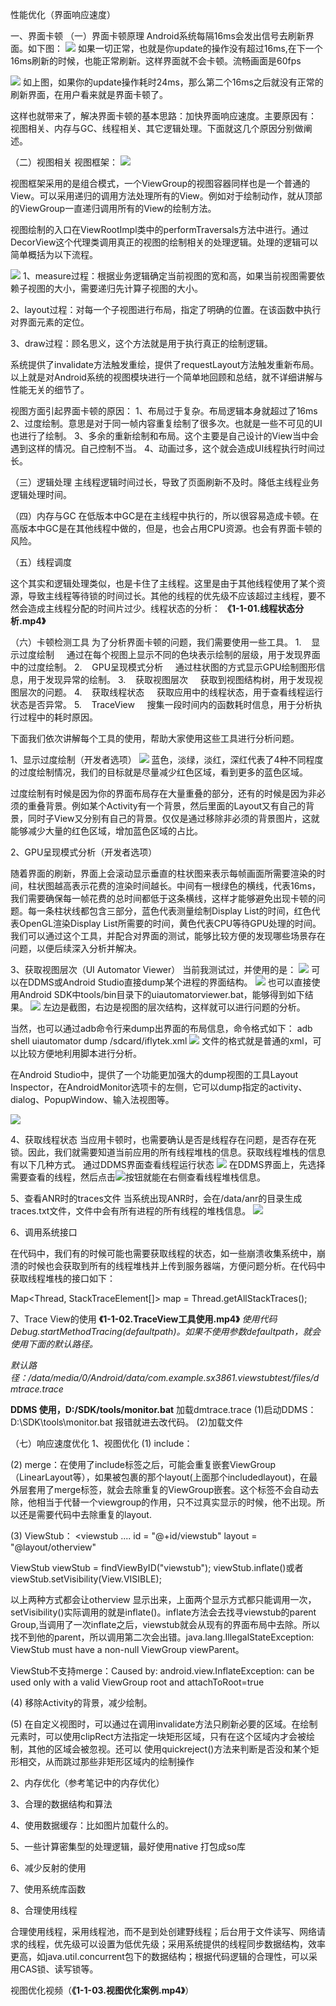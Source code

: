 性能优化（界面响应速度）

一、界面卡顿
（一）界面卡顿原理
Android系统每隔16ms会发出信号去刷新界面。如下图：
![](../../_resources/639635dc072245d1b23afaba56fc1a14.png)
如果一切正常，也就是你update的操作没有超过16ms,在下一个16ms刷新的时候，也能正常刷新。这样界面就不会卡顿。流畅画面是60fps

![](../../_resources/a10f0012fd2c4eadbf9f746cb996afa6.png)
如上图，如果你的update操作耗时24ms，那么第二个16ms之后就没有正常的刷新界面，在用户看来就是界面卡顿了。

这样也就带来了，解决界面卡顿的基本思路：加快界面响应速度。主要原因有：  视图相关、内存与GC、线程相关、其它逻辑处理。下面就这几个原因分别做阐述。

（二）视图相关
视图框架：
![](../../_resources/28e3dade36514d6eabcc710bf01a7b44.png)

视图框架采用的是组合模式，一个ViewGroup的视图容器同样也是一个普通的View。可以采用递归的调用方法处理所有的View。例如对于绘制动作，就从顶部的ViewGroup一直递归调用所有的View的绘制方法。

视图绘制的入口在ViewRootImpl类中的performTraversals方法中进行。通过DecorView这个代理类调用真正的视图的绘制相关的处理逻辑。处理的逻辑可以简单概括为以下流程。

![](:/de2cf5e5622a4826a06d82247b167d90)
1、measure过程：根据业务逻辑确定当前视图的宽和高，如果当前视图需要依赖子视图的大小，需要递归先计算子视图的大小。

2、layout过程：对每一个子视图进行布局，指定了明确的位置。在该函数中执行对界面元素的定位。

3、draw过程：顾名思义，这个方法就是用于执行真正的绘制逻辑。

系统提供了invalidate方法触发重绘，提供了requestLayout方法触发重新布局。
以上就是对Android系统的视图模块进行一个简单地回顾和总结，就不详细讲解与性能无关的细节了。

视图方面引起界面卡顿的原因：
1、布局过于复杂。布局逻辑本身就超过了16ms
2、过度绘制。意思是对于同一帧内容重复绘制了很多次。也就是一些不可见的UI也进行了绘制。
3、多余的重新绘制和布局。这个主要是自己设计的View当中会遇到这样的情况。自己控制不当。
4、动画过多，这个就会造成UI线程执行时间过长。

（三）逻辑处理
主线程逻辑时间过长，导致了页面刷新不及时。降低主线程业务逻辑处理时间。

（四）内存与GC
在低版本中GC是在主线程中执行的，所以很容易造成卡顿。在高版本中GC是在其他线程中做的，但是，也会占用CPU资源。也会有界面卡顿的风险。

（五）线程调度

这个其实和逻辑处理类似，也是卡住了主线程。这里是由于其他线程使用了某个资源，导致主线程等待锁的时间过长。其他的线程的优先级不应该超过主线程，要不然会造成主线程分配的时间片过少。线程状态的分析： **《1-1-01.线程状态分析.mp4》**

（六）卡顿检测工具
为了分析界面卡顿的问题，我们需要使用一些工具。
1.    显示过度绘制
    通过在每个视图上显示不同的色块表示绘制的层级，用于发现界面中的过度绘制。
2.    GPU呈现模式分析
    通过柱状图的方式显示GPU绘制图形信息，用于发现异常的绘制。
3.    获取视图层次
    获取到视图结构树，用于发现视图层次的问题。
4.    获取线程状态
    获取应用中的线程状态，用于查看线程运行状态是否异常。
5.    TraceView
    搜集一段时间内的函数耗时信息，用于分析执行过程中的耗时原因。

下面我们依次讲解每个工具的使用，帮助大家使用这些工具进行分析问题。

1、显示过度绘制（开发者选项）
![](../../_resources/2dc2eea537784ea0bd50a3627c064210.png)
蓝色，淡绿，淡红，深红代表了4种不同程度的过度绘制情况，我们的目标就是尽量减少红色区域，看到更多的蓝色区域。

过度绘制有时候是因为你的界面布局存在大量重叠的部分，还有的时候是因为非必须的重叠背景。例如某个Activity有一个背景，然后里面的Layout又有自己的背景，同时子View又分别有自己的背景。仅仅是通过移除非必须的背景图片，这就能够减少大量的红色区域，增加蓝色区域的占比。

2、GPU呈现模式分析（开发者选项）

随着界面的刷新，界面上会滚动显示垂直的柱状图来表示每帧画面所需要渲染的时间，柱状图越高表示花费的渲染时间越长。中间有一根绿色的横线，代表16ms，我们需要确保每一帧花费的总时间都低于这条横线，这样才能够避免出现卡顿的问题。每一条柱状线都包含三部分，蓝色代表测量绘制Display List的时间，红色代表OpenGL渲染Display List所需要的时间，黄色代表CPU等待GPU处理的时间。我们可以通过这个工具，并配合对界面的测试，能够比较方便的发现哪些场景存在问题，以便后续深入分析并解决。

3、获取视图层次（UI Automator Viewer）
当前我测试过，并使用的是：
![](:/e7e37c6197fa4f47874b7ac15b297d8e)
可以在DDMS或Android Studio直接dump某个进程的界面结构。
![](../../_resources/bd9620698900410db9b02d047f725cef.png)
也可以直接使用Android SDK中tools/bin目录下的uiautomatorviewer.bat，能够得到如下结果。
![](../../_resources/baea1300ced14c03bdd9f98579b647b9.png)
左边是截图，右边是视图的层次结构，这样就可以进行问题的分析。

当然，也可以通过adb命令行来dump出界面的布局信息，命令格式如下：
adb shell uiautomator dump /sdcard/iflytek.xml
![](../../_resources/c9601d01592a48ac9dcb6b17b3e0e157.png)
文件的格式就是普通的xml，可以比较方便地利用脚本进行分析。

在Android Studio中，提供了一个功能更加强大的dump视图的工具Layout Inspector，在AndroidMonitor选项卡的左侧，它可以dump指定的activity、dialog、PopupWindow、输入法视图等。

![](../../_resources/1cce980c5e924225b065c717bc6edee5.png)

4、获取线程状态
当应用卡顿时，也需要确认是否是线程存在问题，是否存在死锁。因此，我们就需要知道当前应用的所有线程堆栈的信息。获取线程堆栈的信息有以下几种方式。
通过DDMS界面查看线程运行状态
![](../../_resources/5c22fa8bdbe74967b1088379962bec75.png)
在DDMS界面上，先选择需要查看的线程，然后点击![](../../_resources/2e44ca8f2ac046b9a047bd261f40ad94.png)按钮就能在右侧查看线程堆栈信息。

5、查看ANR时的traces文件
当系统出现ANR时，会在/data/anr的目录生成traces.txt文件，文件中会有所有进程的所有线程的堆栈信息。
![](../../_resources/c4a678e40b9340eea2f5e3f0f608e11e.png)

6、调用系统接口

在代码中，我们有的时候可能也需要获取线程的状态，如一些崩溃收集系统中，崩溃的时候也会获取到所有的线程堆栈并上传到服务器端，方便问题分析。在代码中获取线程堆栈的接口如下：

Map<Thread, StackTraceElement[]> map = Thread.getAllStackTraces();

7、Trace View的使用
**《1-1-02.TraceView工具使用.mp4》**
*使用代码Debug.*startMethodTracing(defaultpath)。如果不使用参数defaultpath，就会使用下面的默认路径。**

*默认路径：/data/media/0/Android/data/com.example.sx3861.viewstubtest/files/dmtrace.trace*

**DDMS 使用，D:/SDK/tools/monitor.bat**
加载dmtrace.trace
(1)启动DDMS：D:\SDK\tools\monitor.bat 报错就进去改代码。
(2)加载文件

（七）响应速度优化
1、视图优化
(1) include：<include layout="@layout/includedlayout" />

(2) merge：在使用了include标签之后，可能会重复嵌套ViewGroup（LinearLayout等），如果被包裹的那个layout(上面那个includedlayout)，在最外层套用了merge标签，就会去除重复的ViewGroup嵌套。这个标签不会自动去除，他相当于代替一个viewgroup的作用，只不过真实显示的时候，他不出现。所以还是需要代码中去除重复的layout.

(3) ViewStub：
<viewstub
....
id = "@+id/viewstub"
layout = "@layout/otherview"
>
ViewStub viewStub = findViewByID("viewstub");
viewStub.inflate()或者viewStub.setVisibility(View.VISIBLE);

以上两种方式都会让otherview 显示出来，上面两个显示方式都只能调用一次，setVisibility()实际调用的就是inflate()。inflate方法会去找寻viewstub的parent Group,当调用了一次inflate之后，viewstub就会从现有的界面布局中去除。所以找不到他的parent，所以调用第二次会出错。java.lang.IllegalStateException: ViewStub must have a non-null ViewGroup viewParent。

ViewStub不支持merge：Caused by: android.view.InflateException: <merge /> can be used only with a valid ViewGroup root and attachToRoot=true

(4) 移除Activity的背景，减少绘制。

(5) 在自定义视图时，可以通过在调用invalidate方法只刷新必要的区域。在绘制元素时，可以使用clipRect方法指定一块矩形区域，只有在这个区域内才会被绘制，其他的区域会被忽视。还可以 使用quickreject()方法来判断是否没和某个矩形相交，从而跳过那些非矩形区域内的绘制操作

2、内存优化（参考笔记中的内存优化）

3、合理的数据结构和算法

4、使用数据缓存：比如图片加载什么的。

5、一些计算密集型的处理逻辑，最好使用native 打包成so库

6、减少反射的使用

7、使用系统库函数

8、合理使用线程

合理使用线程，采用线程池，而不是到处创建野线程；后台用于文件读写、网络请求的线程，优先级可以设置为低优先级；采用系统提供的线程同步数据结构，效率更高，如java.util.concurrent包下的数据结构；根据代码逻辑的合理性，可以采用CAS锁、读写锁等。

视图优化视频（**《1-1-03.视图优化案例.mp4》**）